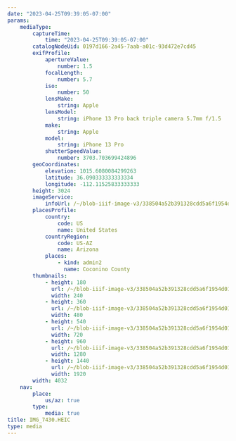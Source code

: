 ```yaml
---
date: "2023-04-25T09:39:05-07:00"
params:
    mediaType:
        captureTime:
            time: "2023-04-25T09:39:05-07:00"
        catalogNodeUid: 0197d166-2a45-7aab-a01c-93d472e7cd45
        exifProfile:
            apertureValue:
                number: 1.5
            focalLength:
                number: 5.7
            iso:
                number: 50
            lensMake:
                string: Apple
            lensModel:
                string: iPhone 13 Pro back triple camera 5.7mm f/1.5
            make:
                string: Apple
            model:
                string: iPhone 13 Pro
            shutterSpeedValue:
                number: 3703.703699424896
        geoCoordinates:
            elevation: 1015.6080084299263
            latitude: 36.090333333333334
            longitude: -112.11525833333333
        height: 3024
        imageService:
            infoUrl: /~/blob-iiif-image-v3/338504a52b391328cdd5a6f1954d010adbe9ce387d82fee984b998cdf5ca2a78/info.json
        placesProfile:
            country:
                code: US
                name: United States
            countryRegion:
                code: US-AZ
                name: Arizona
            places:
                - kind: admin2
                  name: Coconino County
        thumbnails:
            - height: 180
              url: /~/blob-iiif-image-v3/338504a52b391328cdd5a6f1954d010adbe9ce387d82fee984b998cdf5ca2a78/full/240%2C180/0/default.jpg
              width: 240
            - height: 360
              url: /~/blob-iiif-image-v3/338504a52b391328cdd5a6f1954d010adbe9ce387d82fee984b998cdf5ca2a78/full/480%2C360/0/default.jpg
              width: 480
            - height: 540
              url: /~/blob-iiif-image-v3/338504a52b391328cdd5a6f1954d010adbe9ce387d82fee984b998cdf5ca2a78/full/720%2C540/0/default.jpg
              width: 720
            - height: 960
              url: /~/blob-iiif-image-v3/338504a52b391328cdd5a6f1954d010adbe9ce387d82fee984b998cdf5ca2a78/full/1280%2C960/0/default.jpg
              width: 1280
            - height: 1440
              url: /~/blob-iiif-image-v3/338504a52b391328cdd5a6f1954d010adbe9ce387d82fee984b998cdf5ca2a78/full/1920%2C1440/0/default.jpg
              width: 1920
        width: 4032
    nav:
        place:
            us/az: true
        type:
            media: true
title: IMG_7430.HEIC
type: media
---
```

